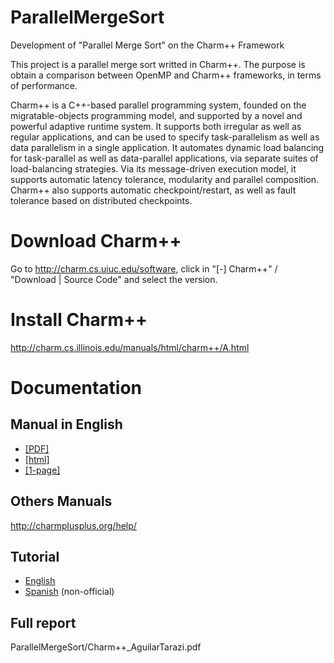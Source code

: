 # ParallelMergeSort
Development of "Parallel Merge Sort" on the Charm++ Framework

This project is a parallel merge sort writted in Charm++. The purpose is obtain a comparison between OpenMP and Charm++ frameworks, in terms of performance.

Charm++ is a C++-based parallel programming system, founded on the migratable-objects programming model, and supported by a novel and powerful adaptive runtime system. It supports both irregular as well as regular applications, and can be used to specify task-parallelism as well as data parallelism in a single application. It automates dynamic load balancing for task-parallel as well as data-parallel applications, via separate suites of load-balancing strategies. Via its message-driven execution model, it supports automatic latency tolerance, modularity and parallel composition. Charm++ also supports automatic checkpoint/restart, as well as fault tolerance based on distributed checkpoints.

# Download Charm++
Go to http://charm.cs.uiuc.edu/software, click in "[-] Charm++" / "Download | Source Code" and select the version.

# Install Charm++
http://charm.cs.illinois.edu/manuals/html/charm++/A.html

# Documentation

  ## Manual in English
  * [[PDF]](http://charm.cs.illinois.edu/manuals/pdf/charm++.pdf) 
  * [[html]](http://charm.cs.illinois.edu/manuals/html/charm++/manual.html) 
  * [[1-page]](http://charm.cs.illinois.edu/manuals/html/charm++/manual-1p.html)
  
  ## Others Manuals
  http://charmplusplus.org/help/

  ## Tutorial
  * [English](http://charmplusplus.org/tutorial/)
  * [Spanish](link) (non-official)
  
  ## Full report
  ParallelMergeSort/Charm++_AguilarTarazi.pdf 

